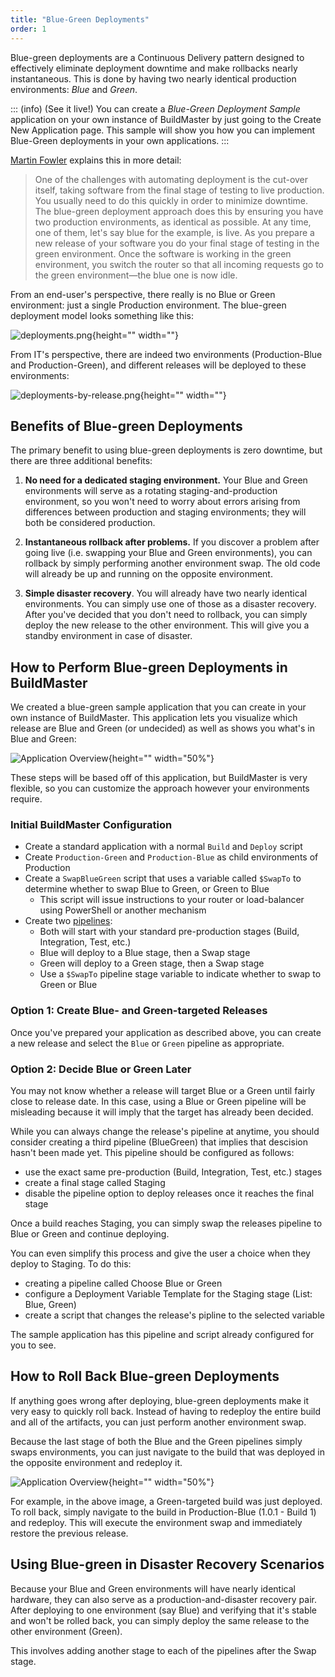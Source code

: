 ```yaml
---
title: "Blue-Green Deployments"
order: 1
---
```


Blue-green deployments are a Continuous Delivery pattern designed to effectively eliminate deployment downtime and make rollbacks nearly instantaneous. This is done by having two nearly identical production environments: *Blue* and *Green*.

::: (info) (See it live!)
You can create a *Blue-Green Deployment Sample* application on your own instance of BuildMaster by just going to the Create New Application page. This sample will show you how you can implement Blue-Green deployments in your own applications.
:::

[Martin Fowler](http://martinfowler.com/bliki/BlueGreenDeployment.html) explains this in more detail:

> One of the challenges with automating deployment is the cut-over itself, taking software from the final stage of testing to live production. You usually need to do this quickly in order to minimize downtime. The blue-green deployment approach does this by ensuring you have two production environments, as identical as possible. At any time, one of them, let's say blue for the example, is live. As you prepare a new release of your software you do your final stage of testing in the green environment. Once the software is working in the green environment, you switch the router so that all incoming requests go to the green environment—the blue one is now idle.

From an end-user's perspective, there really is no Blue or Green environment: just a single Production environment. The blue-green deployment model looks something like this:

![deployments.png](/resources/docs/deployments.png){height="" width=""}

From IT's perspective, there are indeed two environments (Production-Blue and Production-Green), and different releases will be deployed to these environments:

![deployments-by-release.png](/resources/docs/deployments-by-release.png){height="" width=""}

## Benefits of Blue-green Deployments

The primary benefit to using blue-green deployments is zero downtime, but there are three additional benefits:

1. **No need for a dedicated staging environment.** Your Blue and Green environments will serve as a rotating staging-and-production environment, so you won't need to worry about errors arising from differences between production and staging environments; they will both be considered production.

2. **Instantaneous rollback after problems.** If you discover a problem after going live (i.e. swapping your Blue and Green environments), you can rollback by simply performing another environment swap. The old code will already be up and running on the opposite environment.

3. **Simple disaster recovery**. You will already have two nearly identical environments. You can simply use one of those as a disaster recovery. After you've decided that you don't need to rollback, you can simply deploy the new release to the other environment. This will give you a standby environment in case of disaster.

## How to Perform Blue-green Deployments in BuildMaster

We created a blue-green sample application that you can create in your own instance of BuildMaster. This application lets you visualize which release are Blue and Green (or undecided) as well as shows you what's in Blue and Green:

![Application Overview](/resources/docs/application-overview.png){height="" width="50%"}

These steps will be based off of this application, but BuildMaster is very flexible, so you can customize the approach however your environments require.

### Initial BuildMaster Configuration

 - Create a standard application with a normal `Build` and `Deploy` script
 - Create `Production-Green` and `Production-Blue` as child environments of Production
 - Create a `SwapBlueGreen` script that uses a variable called `$SwapTo` to determine whether to swap Blue to Green, or Green to Blue
     * This script will issue instructions to your router or load-balancer using PowerShell or another mechanism
 - Create two [pipelines](/docs/buildmaster/deployment-continuous-delivery/buildmaster-pipelines):
     * Both will start with your standard pre-production stages (Build, Integration, Test, etc.)
     * Blue will deploy to a Blue stage, then a Swap stage
     * Green will deploy to a Green stage, then a Swap stage
     * Use a `$SwapTo` pipeline stage variable to indicate whether to swap to Green or Blue

### Option 1: Create Blue- and Green-targeted Releases

Once you've prepared your application as described above, you can create a new release and select the `Blue` or `Green` pipeline as appropriate.

### Option 2: Decide Blue or Green Later

You may not know whether a release will target Blue or a Green until fairly close to release date. In this case, using a Blue or Green pipeline will be misleading because it will imply that the target has already been decided.

While you can always change the release's pipeline at anytime, you should consider creating a third pipeline (BlueGreen) that implies that descision hasn't been made yet. This pipeline should be configured as follows:

 - use the exact same pre-production (Build, Integration, Test, etc.) stages
 - create a final stage called Staging 
 - disable the pipeline option to deploy releases once it reaches the final stage

Once a build reaches Staging, you can simply swap the releases pipeline to Blue or Green and continue deploying.

You can even simplify this process and give the user a choice when they deploy to Staging. To do this:

 - creating a pipeline called Choose Blue or Green
 - configure a Deployment Variable Template for the Staging stage (List: Blue, Green)
 - create a script that changes the release's pipline to the selected variable

The sample application has this pipeline and script already configured for you to see.

## How to Roll Back Blue-green Deployments

If anything goes wrong after deploying, blue-green deployments make it very easy to quickly roll back. Instead of having to redeploy the entire build and all of the artifacts, you can just perform another environment swap.

Because the last stage of both the Blue and the Green pipelines simply swaps environments, you can just navigate to the build that was deployed in the opposite environment and redeploy it.

![Application Overview](/resources/docs/application-overview.png){height="" width="50%"}

For example, in the above image, a Green-targeted build was just deployed. To roll back, simply navigate to the build in Production-Blue (1.0.1 - Build 1) and redeploy. This will execute the environment swap and immediately restore the previous release.


## Using Blue-green in Disaster Recovery Scenarios

Because your Blue and Green environments will have nearly identical hardware, they can also serve as a production-and-disaster recovery pair. After deploying to one environment (say Blue) and verifying that it's stable and won't be rolled back, you can simply deploy the same release to the other environment (Green).

This involves adding another stage to each of the pipelines after the Swap stage.